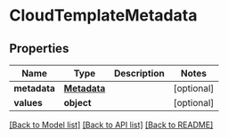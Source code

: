 # CloudTemplateMetadata

## Properties
Name | Type | Description | Notes
------------ | ------------- | ------------- | -------------
**metadata** | [**Metadata**](Metadata.md) |  | [optional] 
**values** | **object** |  | [optional] 

[[Back to Model list]](../README.md#documentation-for-models) [[Back to API list]](../README.md#documentation-for-api-endpoints) [[Back to README]](../README.md)


